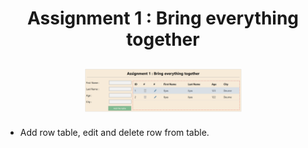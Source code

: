 <h1 align="center">Assignment 1 : Bring everything together</h1>
<p  align="center">
<img src="./images/table.png" alt="pelus" width="50%" height="50%" align="center" style="margin:10px">
</p>

- Add row table, edit and delete row from table.



